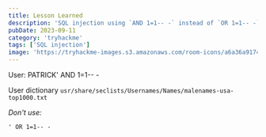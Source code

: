 ```yaml
---
title: Lesson Learned
description: 'SQL injection using `AND 1=1-- -` instead of `OR 1=1-- -`'
pubDate: 2023-09-11
category: 'tryhackme'
tags: ['SQL injection']
image: 'https://tryhackme-images.s3.amazonaws.com/room-icons/a6a36a91747be09047869b809dce926d.png'
---
```


User: PATRICK' AND 1=1-- -

User dictionary `usr/share/seclists/Usernames/Names/malenames-usa-top1000.txt`

_Don't use:_
```
' OR 1=1-- -
```
